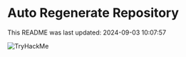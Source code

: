 # Auto Regenerate Repository

This README was last updated: 2024-09-03 10:07:57

 ![TryHackMe](https://tryhackme.com/badge/533634)